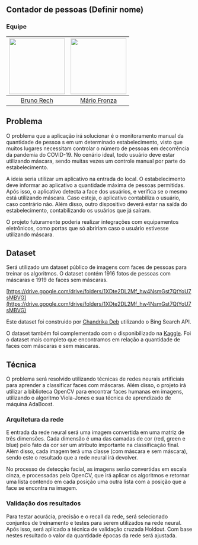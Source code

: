 ## Contador de pessoas (Definir nome)

### Equipe

| [<img src="https://avatars0.githubusercontent.com/u/31224982?s=460&u=a5c288a099540e11babe8b352e5d62ab28bae601&v=4" width="150px;"/>](https://github.com/BrunoRech) | [<img src="https://avatars2.githubusercontent.com/u/26040800?v=3&s=150" width="150px;"/>](https://github.com/MarioFronza) |
| :-------------------------------------------------------------------------------------------------------------------------: | :-----------------------------------------------------------------------------------------------------------------------: |
|                                     [Bruno Rech](https://github.com/BrunoRech)                                      |                                      [Mário Fronza](https://github.com/MarioFronza)                                       |


## Problema

O problema que a aplicação irá solucionar é o monitoramento manual da quantidade de pessoa s em um determinado estabelecimento, visto que muitos lugares necessitam controlar o número de pessoas em decorrência da pandemia do COVID-19. No cenário ideal, todo usuário deve estar utilizando máscara, sendo muitas vezes um controle manual por parte do estabelecimento.

A ideia seria utilizar um aplicativo na entrada do local. O estabelecimento deve informar ao aplicativo a quantidade máxima de pessoas permitidas. Após isso, o aplicativo detecta a face dos usuários, e verifica se o mesmo está utilizando máscara. Caso esteja, o aplicativo contabiliza o usuário, caso contrário não. Além disso, outro dispositivo deverá estar na saída do estabelecimento, contabilizando os usuários que já saíram.

O projeto futuramente poderia realizar integrações com equipamentos eletrônicos, como portas que só abririam caso o usuário estivesse utilizando máscara.

## Dataset

Será utilizado um dataset público de imagens com faces de pessoas para treinar os algoritmos. O dataset contém 1916 fotos de pessoas com máscaras e 1919 de faces sem máscaras.

[https://drive.google.com/drive/folders/1XDte2DL2Mf_hw4NsmGst7QtYoU7sMBVG](https://drive.google.com/drive/folders/1XDte2DL2Mf_hw4NsmGst7QtYoU7sMBVG)

Este dataset foi construido por [Chandrika Deb](https://chandrikadeb7.github.io/) utilizando o Bing Search API.

O dataset também foi complementado com o disponibilizado na [Kaggle](https://www.kaggle.com/andrewmvd/face-mask-detection?select=images). Foi o dataset mais completo que encontramos em relação a quantidade de faces com máscaras e sem máscaras.

## Técnica

O problema será resolvido utilizando técnicas de redes neurais artificiais para aprender a classificar faces com máscaras. Além disso, o projeto irá utilizar a biblioteca OpenCV para encontrar faces humanas em imagens, utilizando o algoritmo Viola-Jones e sua técnica de aprendizado de máquina AdaBoost.

### Arquitetura da rede

E entrada da rede neural será uma imagem convertida em uma matriz de três dimensões. Cada dimensão é uma das camadas de cor (red, green e blue) pelo fato da cor ser um atributo importante na classificação final. Além disso, cada imagem terá uma classe (com máscara e sem máscara), sendo este o resultado que a rede neural irá devolver. 

No processo de detecção facial, as imagens serão convertidas em escala cinza, e processadas pela OpenCV, que irá aplicar os algoritmos e retornar uma lista contendo em cada posição uma outra lista com a posição que a face se encontra na imagem. 

### Validação dos resultados

Para testar acurácia, precisão e o recall da rede, será selecionado conjuntos de treinamento e testes para serem utilizados na rede neural. Após isso, será aplicado a técnica de validação cruzada Holdout. Com base nestes resultado o valor da quantidade épocas da rede será ajustada.